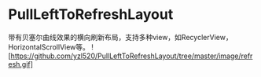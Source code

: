 # PullLeftToRefreshLayout
带有贝塞尔曲线效果的横向刷新布局，支持多种view，如RecyclerView，HorizontalScrollView等。
![https://github.com/yzl520/PullLeftToRefreshLayout/tree/master/image/refresh.gif]
